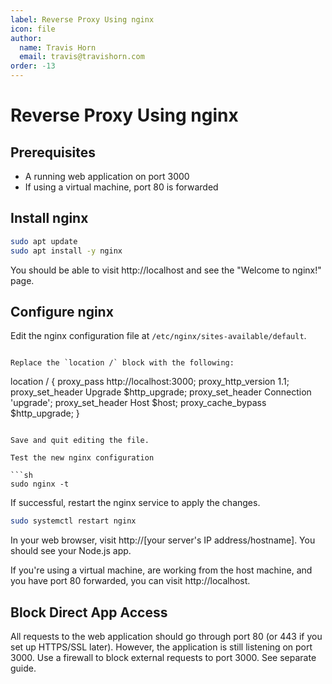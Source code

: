 ```yaml
---
label: Reverse Proxy Using nginx
icon: file
author:
  name: Travis Horn
  email: travis@travishorn.com
order: -13
---
```


# Reverse Proxy Using nginx

## Prerequisites

- A running web application on port 3000
- If using a virtual machine, port 80 is forwarded

## Install nginx

```sh
sudo apt update
sudo apt install -y nginx
```
You should be able to visit http://localhost and see the "Welcome to nginx!"
page.

## Configure nginx

Edit the nginx configuration file at `/etc/nginx/sites-available/default`.
```

Replace the `location /` block with the following:

```
location / { proxy_pass http://localhost:3000; proxy_http_version 1.1;
    proxy_set_header Upgrade $http_upgrade; proxy_set_header Connection
    'upgrade'; proxy_set_header Host $host; proxy_cache_bypass $http_upgrade; }
```

Save and quit editing the file.

Test the new nginx configuration

```sh
sudo nginx -t
```

If successful, restart the nginx service to apply the changes.

```sh
sudo systemctl restart nginx
```

In your web browser, visit http://[your server's IP address/hostname]. You
should see your Node.js app.

If you're using a virtual machine, are working from the host machine, and you
have port 80 forwarded, you can visit http://localhost.

## Block Direct App Access

All requests to the web application should go through port 80 (or 443 if you set
up HTTPS/SSL later). However, the application is still listening on port 3000.
Use a firewall to block external requests to port 3000. See separate guide.
